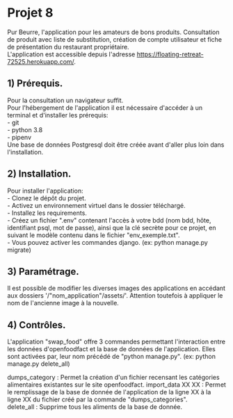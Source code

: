# Projet 8
Pur Beurre, l'application pour les amateurs de bons produits. Consultation de produit avec liste de substitution, création de compte utilisateur 
et fiche de présentation du restaurant propriétaire.  
L'application est accessible depuis l'adresse https://floating-retreat-72525.herokuapp.com/. 

## 1) Prérequis.
Pour la consultation un navigateur suffit.   
Pour l'hébergement de l'application il est nécessaire d'accéder à un terminal et d'installer les prérequis:  
    - git  
    - python 3.8  
    - pipenv  
Une base de données Postgresql doit être créée avant d'aller plus loin dans l'installation.

## 2) Installation.
Pour installer l'application:  
    - Clonez le dépôt du projet.  
    - Activez un environnement virtuel dans le dossier téléchargé.  
    - Installez les requirements.  
    - Créez un fichier ".env" contenant l'accès à votre bdd (nom bdd, hôte, identifiant psql, mot de passe), 
ainsi que la clé secrète pour ce projet, en suivant le modèle contenu dans le fichier "env_exemple.txt".  
    - Vous pouvez activer les commandes django. (ex: python manage.py migrate)  
    
## 3) Paramétrage.
Il est possible de modifier les diverses images des applications en accédant aux dossiers '/"nom_application"/assets/'.
Attention toutefois à appliquer le nom de l'ancienne image à la nouvelle.

## 4) Contrôles.
L'application "swap_food" offre 3 commandes permettant l'interaction entre les données d'openfoodfact et la base de 
données de l'application. Elles sont activées par, leur nom précédé de "python manage.py". (ex: python manage.py delete_all)

dumps_category : Permet la création d'un fichier recensant les catégories alimentaires existantes sur le site openfoodfact. 
import_data XX XX : Permet le remplissage de la base de donnée de l'application de la ligne XX à la ligne XX du fichier créé par la commande "dumps_categories".  
delete_all : Supprime tous les aliments de la base de donnée.  

